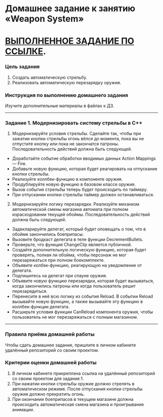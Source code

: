 # Домашнее задание к занятию «Weapon System»# <span style="color:red"> [ВЫПОЛНЕННОЕ ЗАДАНИЕ ПО ССЫЛКЕ](../05/LeaveMeAlone/)</span>.### Цель задания1. Создать автоматическую стрельбу.2. Реализовать автоматическую перезарядку оружия.### Инструкция по выполнению домашнего заданияИзучите дополнительные материалы в файлах к ДЗ.------### Задание 1. Модернизировать систему стрельбы в С++1. Модернизируйте условия стрельбы. Сделайте так, чтобы при зажатии кнопки стрельбы огонь вёлся до момента, пока вы не отпустите кнопку или пока не закончатся патроны. Последовательность действий должна быть следующей.* Доработайте событие обработки вводимых данных Action Mappings — Fire.* Добавьте новую функцию, которая будет реагировать на отпускание кнопки стрельбы.* Реализуйте коллбек-функцию в компоненте оружия.* Продублируйте новую функцию в базовом классе оружия.* Вызов события стрельбы теперь будет происходить по таймеру.* При отпускании кнопки стрельбы таймер должен останавливаться.2. Модернизируйте логику перезарядки. Реализуйте механизм автоматической смены магазина автомата при полном израсходовании текущей обоймы. Последовательность действий должна быть следующей.* Задекларируйте делегат, который будет оповещать о том, что в обойме закончились боеприпасы.* Вызовите бродкаст делегата в теле функции DecrementBullets.* Проверьте, что функция ChangeClip является публичной.* Создайте дополнительную логическую функцию, которая будет проверять, полная ли обойма, чтобы персонаж не мог перезаряжаться при полном боекомплекте.* Объявите колбек-функцию, реагирующую на уведомление от делегата.* Подпишитесь на делегат при спауне оружия.* Объявите новую функцию перезарядки, которая будет вызываться, когда закончились патроны или когда пользователь решит перезарядиться.* Перенесите в неё всю логику из события Reload. В событии Reload вызывайте новую функцию, а также вызывайте эту функцию в коллбек-функции делегата.* Расширьте условия функции CanReload компонента оружия, чтобы пользователь не мог перезаряжаться с полным магазином.------### Правила приёма домашней работыЧтобы сдать домашнее задание, пришлите в личном кабинете удалённый репозиторий со своим проектом.### Критерии оценки домашней работы1. В личном кабинете прикреплена ссылка на удалённый репозиторий со своим проектом для задания 1.2. При нажатии кнопки стрельбы оружие должно стрелять в автоматическом режиме. После отпускания кнопки стрельбы оружие должно прекратить огонь.3. При окончании боеприпасов в текущем магазине должна происходить автоматическая смена магазина и проигрывание анимации.
